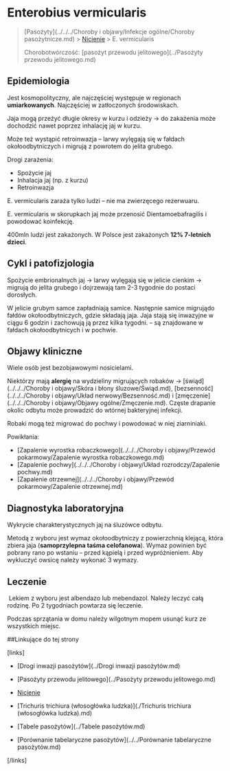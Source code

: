 # Enterobius vermicularis

> [Pasożyty](../../../Choroby i objawy/Infekcje ogólne/Choroby pasożytnicze.md) > [Nicienie](./Nicienie.md) > E. vermicularis
>
> Chorobotwórczość: [pasożyt przewodu jelitowego](../Pasożyty przewodu jelitowego.md)



## Epidemiologia

Jest kosmopolityczny, ale najczęściej występuje w regionach **umiarkowanych**. Najczęściej w zatłoczonych środowiskach.

Jaja mogą przeżyć długie okresy w kurzu i odzieży → do zakażenia może dochodzić nawet poprzez inhalację jaj w kurzu.

Może też wystąpić retroinwazja – larwy wylęgają się w fałdach okołoodbytniczych i migrują z powrotem do jelita grubego.

Drogi zarażenia:

- Spożycie jaj
- Inhalacja jaj (np. z kurzu)
- Retroinwazja

E. vermicularis zaraża tylko ludzi – nie ma zwierzęcego rezerwuaru.

E. vermicularis w skorupkach jaj może przenosić Dientamoebafragilis i powodować koinfekcję.

400mln ludzi jest zakażonych. W Polsce jest zakażonych **12% 7-letnich dzieci**.



## Cykl i patofizjologia

Spożycie embrionalnych jaj → larwy wylęgają się w jelicie cienkim → migrują do jelita grubego i dojrzewają tam 2-3 tygodnie do postaci dorosłych.

W jelicie grubym samce zapładniają samice. Następnie samice migrujądo fałdów okołoodbytniczych, gdzie składają jaja. Jaja stają się inwazyjne w ciągu 6 godzin i zachowują ją przez kilka tygodni. – są znajdowane w fałdach okołoodbytnicych i w pochwie.



## Objawy kliniczne

Wiele osób jest bezobjawowymi nosicielami.

Niektórzy mają **alergię** na wydzieliny migrujących robaków → [świąd](../../../Choroby i objawy/Skóra i błony śluzowe/Świąd.md), [bezsenność](../../../Choroby i objawy/Układ nerwowy/Bezsenność.md) i [zmęczenie](../../../Choroby i objawy/Objawy ogólne/Zmęczenie.md). Częste drapanie okolic odbytu może prowadzić do wtórnej bakteryjnej infekcji.

Robaki mogą też migrować do pochwy i powodować w niej ziarniniaki.

Powikłania:

- [Zapalenie wyrostka robaczkowego](../../../Choroby i objawy/Przewód pokarmowy/Zapalenie wyrostka robaczkowego.md)
- [Zapalenie pochwy](../../../Choroby i objawy/Układ rozrodczy/Zapalenie pochwy.md)
- [Zapalenie otrzewnej](../../../Choroby i objawy/Przewód pokarmowy/Zapalenie otrzewnej.md)



## Diagnostyka laboratoryjna

Wykrycie charakterystycznych jaj na śluzówce odbytu. 

Metodą z wyboru jest wymaz okołoodbytniczy z powierzchnią klejącą, która zbiera jaja (**samoprzylepna taśma celofanowa**). Wymaz powinien być pobrany rano po wstaniu – przed kąpielą i przed wypróżnieniem. Aby wykluczyć owsicę należy wykonać 3 wymazy.



## Leczenie

 Lekiem z wyboru jest albendazo lub mebendazol. Należy leczyć całą rodzinę. Po 2 tygodniach powtarza się leczenie.

Podczas sprzątania w domu należy wilgotnym mopem usunąć kurz ze wszystkich miejsc.



##Linkujące do tej strony

[links]

- [Drogi inwazji pasożytów](../Drogi inwazji pasożytów.md)

- [Pasożyty przewodu jelitowego](../Pasożyty przewodu jelitowego.md)

- [Nicienie](./Nicienie.md)

- [Trichuris trichiura (włosogłówka ludzka)](./Trichuris trichiura (włosogłówka ludzka).md)

- [Tabele pasożytów](../Tabele pasożytów.md)

- [Porównanie tabelaryczne pasożytów](../../Porównanie tabelaryczne pasożytów.md)


[/links]

